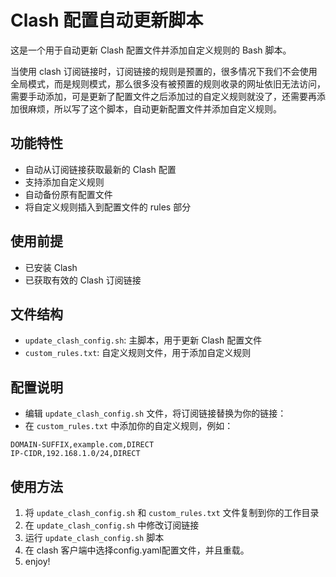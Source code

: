 # Clash 配置自动更新脚本

这是一个用于自动更新 Clash 配置文件并添加自定义规则的 Bash 脚本。

当使用 clash 订阅链接时，订阅链接的规则是预置的，很多情况下我们不会使用全局模式，而是规则模式，那么很多没有被预置的规则收录的网址依旧无法访问，需要手动添加，可是更新了配置文件之后添加过的自定义规则就没了，还需要再添加很麻烦，所以写了这个脚本，自动更新配置文件并添加自定义规则。

## 功能特性

- 自动从订阅链接获取最新的 Clash 配置
- 支持添加自定义规则
- 自动备份原有配置文件
- 将自定义规则插入到配置文件的 rules 部分

## 使用前提

- 已安装 Clash
- 已获取有效的 Clash 订阅链接

## 文件结构

- `update_clash_config.sh`: 主脚本，用于更新 Clash 配置文件
- `custom_rules.txt`: 自定义规则文件，用于添加自定义规则

## 配置说明

- 编辑 `update_clash_config.sh` 文件，将订阅链接替换为你的链接：
-  在 `custom_rules.txt` 中添加你的自定义规则，例如：

```
DOMAIN-SUFFIX,example.com,DIRECT
IP-CIDR,192.168.1.0/24,DIRECT
```

## 使用方法

1. 将 `update_clash_config.sh` 和 `custom_rules.txt` 文件复制到你的工作目录
2. 在 `update_clash_config.sh` 中修改订阅链接
3. 运行 `update_clash_config.sh` 脚本
4. 在 clash 客户端中选择config.yaml配置文件，并且重载。
5. enjoy!

